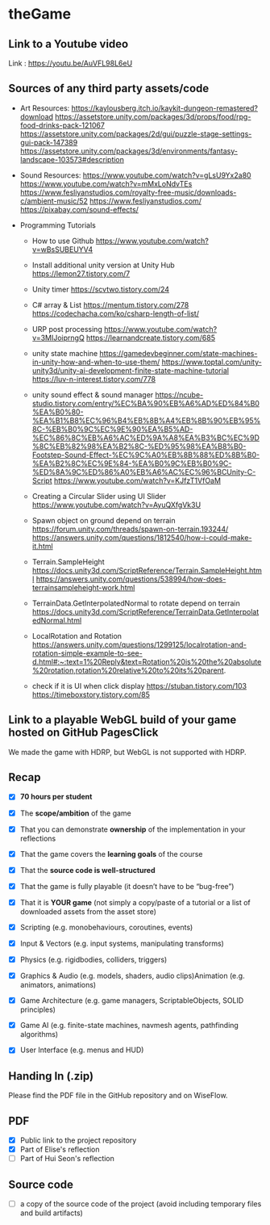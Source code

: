# theGame

## Link to a Youtube video
Link : https://youtu.be/AuVFL98L6eU 

## Sources of any third party assets/code
- Art Resources:
https://kaylousberg.itch.io/kaykit-dungeon-remastered?download
https://assetstore.unity.com/packages/3d/props/food/rpg-food-drinks-pack-121067
https://assetstore.unity.com/packages/2d/gui/puzzle-stage-settings-gui-pack-147389
https://assetstore.unity.com/packages/3d/environments/fantasy-landscape-103573#description

- Sound Resources:
https://www.youtube.com/watch?v=gLsU9Yx2a80
https://www.youtube.com/watch?v=mMxLoNdvTEs
https://www.fesliyanstudios.com/royalty-free-music/downloads-c/ambient-music/52
https://www.fesliyanstudios.com/
https://pixabay.com/sound-effects/

- Programming Tutorials
  - How to use Github
    https://www.youtube.com/watch?v=wBsSUBEUYV4

  - Install additional unity version at Unity Hub
    https://lemon27.tistory.com/7

  - Unity timer
    https://scvtwo.tistory.com/24

  - C# array & List
    https://mentum.tistory.com/278
    https://codechacha.com/ko/csharp-length-of-list/

  - URP post processing
    https://www.youtube.com/watch?v=3MIJoiprngQ
    https://learnandcreate.tistory.com/685

  - unity state machine
    https://gamedevbeginner.com/state-machines-in-unity-how-and-when-to-use-them/
    https://www.toptal.com/unity-unity3d/unity-ai-development-finite-state-machine-tutorial
    https://luv-n-interest.tistory.com/778

  - unity sound effect & sound manager
    https://ncube-studio.tistory.com/entry/%EC%BA%90%EB%A6%AD%ED%84%B0%EA%B0%80-%EA%B1%B8%EC%96%B4%EB%8B%A4%EB%8B%90%EB%95%8C-%EB%B0%9C%EC%9E%90%EA%B5%AD-%EC%86%8C%EB%A6%AC%ED%9A%A8%EA%B3%BC%EC%9D%8C%EB%82%98%EA%B2%8C-%ED%95%98%EA%B8%B0-Footstep-Sound-Effect-%EC%9C%A0%EB%8B%88%ED%8B%B0-%EA%B2%8C%EC%9E%84-%EA%B0%9C%EB%B0%9C-%ED%8A%9C%ED%86%A0%EB%A6%AC%EC%96%BCUnity-C-Script
    https://www.youtube.com/watch?v=KJfzT1VfOaM

  - Creating a Circular Slider using UI Slider
    https://www.youtube.com/watch?v=AyuQXfgVk3U

  - Spawn object on ground depend on terrain
    https://forum.unity.com/threads/spawn-on-terrain.193244/
    https://answers.unity.com/questions/1812540/how-i-could-make-it.html

  - Terrain.SampleHeight
    https://docs.unity3d.com/ScriptReference/Terrain.SampleHeight.html
    https://answers.unity.com/questions/538994/how-does-terrainsampleheight-work.html

  - TerrainData.GetInterpolatedNormal to rotate depend on terrain
    https://docs.unity3d.com/ScriptReference/TerrainData.GetInterpolatedNormal.html

  - LocalRotation and Rotation
    https://answers.unity.com/questions/1299125/localrotation-and-rotation-simple-example-to-see-d.html#:~:text=1%20Reply&text=Rotation%20is%20the%20absolute%20rotation,rotation%20relative%20to%20its%20parent.

  - check if it is UI when click display
    https://stuban.tistory.com/103
    https://timeboxstory.tistory.com/85

## Link to a playable WebGL build of your game hosted on GitHub PagesClick
We made the game with HDRP, but WebGL is not supported with HDRP.

## Recap

- [X] **70 hours per student**
- [X] The **scope/ambition** of the game
- [X] That you can demonstrate **ownership** of the implementation in your reflections
- [X] That the game covers the **learning goals** of the course
- [X] That the **source code is well-structured**
- [X] That the game is fully playable (it doesn’t have to be “bug-free”)
- [X] That it is **YOUR game** (not simply a copy/paste of a tutorial or a list of downloaded assets from the asset store)

- [X] Scripting (e.g. monobehaviours, coroutines, events)
- [X] Input & Vectors (e.g. input systems, manipulating transforms)
- [X] Physics (e.g. rigidbodies, colliders, triggers)
- [X] Graphics & Audio (e.g. models, shaders, audio clips)Animation (e.g. animators, animations)
- [X] Game Architecture (e.g. game managers, ScriptableObjects, SOLID principles)
- [X] Game AI (e.g. finite-state machines, navmesh agents, pathfinding algorithms)
- [X] User Interface (e.g. menus and HUD)

## Handing In (.zip)

Please find the PDF file in the GitHub repository and on WiseFlow.

## PDF
- [X] Public link to the project repository
- [X] Part of Elise's reflection
- [ ] Part of Hui Seon's reflection

## Source code
- [ ] a copy of the source code of the project (avoid including temporary files and build artifacts)
